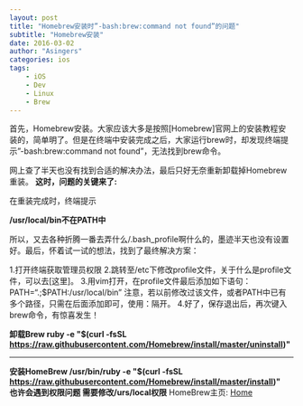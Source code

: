 ```yaml
---
layout: post
title: "Homebrew安装时”-bash:brew:command not found”的问题"
subtitle: "Homebrew安装"
date: 2016-03-02
author: "Asingers"
categories: ios
tags:
    - iOS
    - Dev
    - Linux
    - Brew
---
```


首先，Homebrew安装。大家应该大多是按照[Homebrew]官网上的安装教程安装的，简单明了。但是在终端中安装完成之后，大家运行brew时，却发现终端提示”-bash:brew:command not found”，无法找到brew命令。

网上查了半天也没有找到合适的解决办法，最后只好无奈重新卸载掉Homebrew重装。
**这时，问题的关键来了:**

在重装完成时，终端提示

**/usr/local/bin不在PATH中**

所以，又去各种折腾一番去弄什么/.bash_profile啊什么的，墨迹半天也没有设置好。最后，怀着试一试的想法，找到了最终解决方案：

1.打开终端获取管理员权限
2.跳转至/etc下修改profile文件，关于什么是profile文件，可以去[这里]。
3.用vim打开，在profile文件最后添加如下语句：
PATH=“.;$PATH:/usr/local/bin”
注意，若以前修改过该文件，或者PATH中已有多个路径，只需在后面添加即可，使用：隔开。
4.好了，保存退出后，再次键入brew命令，有惊喜发生！

**卸载Brew ruby -e "$(curl -fsSL https://raw.githubusercontent.com/Homebrew/install/master/uninstall)"**  
***
**安装HomeBrew /usr/bin/ruby -e "$(curl -fsSL https://raw.githubusercontent.com/Homebrew/install/master/install)"**  
**也许会遇到权限问题 需要修改/urs/local权限**
HomeBrew主页: [Home](http://brew.sh/)


